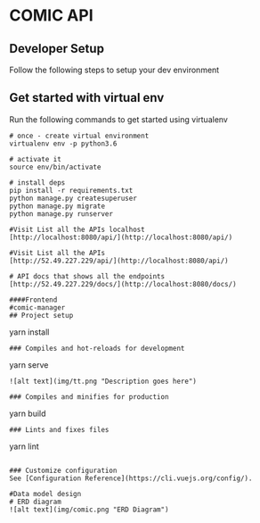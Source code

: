 COMIC API
=========================
Developer Setup
-------------------------------

Follow the following steps to setup your  dev environment

Get started with virtual env
----------------------------

Run the following commands to get started using virtualenv

``` shell
# once - create virtual environment
virtualenv env -p python3.6

# activate it
source env/bin/activate

# install deps
pip install -r requirements.txt
python manage.py createsuperuser
python manage.py migrate
python manage.py runserver

#Visit List all the APIs localhost
[http://localhost:8080/api/](http://localhost:8080/api/)

#Visit List all the APIs
[http://52.49.227.229/api/](http://localhost:8080/api/)

# API docs that shows all the endpoints
[http://52.49.227.229/docs/](http://localhost:8080/docs/)

####Frontend
#comic-manager
## Project setup
```
yarn install
```
### Compiles and hot-reloads for development
```
yarn serve
```
![alt text](img/tt.png "Description goes here")

### Compiles and minifies for production
```
yarn build
```
### Lints and fixes files
```
yarn lint
```

### Customize configuration
See [Configuration Reference](https://cli.vuejs.org/config/).

#Data model design
# ERD diagram
![alt text](img/comic.png "ERD Diagram")





 
